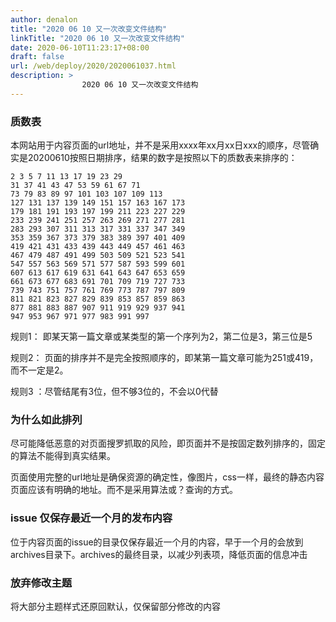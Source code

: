 ```yaml
---
author: denalon
title: "2020 06 10 又一次改变文件结构"
linkTitle: "2020 06 10 又一次改变文件结构"
date: 2020-06-10T11:23:17+08:00
draft: false
url: /web/deploy/2020/2020061037.html
description: > 
                2020 06 10 又一次改变文件结构
---
```


### 质数表

本网站用于内容页面的url地址，并不是采用xxxx年xx月xx日xxx的顺序，尽管确实是20200610按照日期排序，结果的数字是按照以下的质数表来排序的：


```
2 3 5 7 11 13 17 19 23 29
31 37 41 43 47 53 59 61 67 71
73 79 83 89 97 101 103 107 109 113
127 131 137 139 149 151 157 163 167 173
179 181 191 193 197 199 211 223 227 229
233 239 241 251 257 263 269 271 277 281
283 293 307 311 313 317 331 337 347 349
353 359 367 373 379 383 389 397 401 409
419 421 431 433 439 443 449 457 461 463
467 479 487 491 499 503 509 521 523 541
547 557 563 569 571 577 587 593 599 601
607 613 617 619 631 641 643 647 653 659
661 673 677 683 691 701 709 719 727 733
739 743 751 757 761 769 773 787 797 809
811 821 823 827 829 839 853 857 859 863
877 881 883 887 907 911 919 929 937 941
947 953 967 971 977 983 991 997
```
规则1： 即某天第一篇文章或某类型的第一个序列为2，第二位是3，第三位是5

规则2： 页面的排序并不是完全按照顺序的，即某第一篇文章可能为251或419，而不一定是2。

规则3 ：尽管结尾有3位，但不够3位的，不会以0代替


### 为什么如此排列

尽可能降低恶意的对页面搜罗抓取的风险，即页面并不是按固定数列排序的，固定的算法不能得到真实结果。

页面使用完整的url地址是确保资源的确定性，像图片，css一样，最终的静态内容页面应该有明确的地址。而不是采用算法或？查询的方式。


### issue 仅保存最近一个月的发布内容

位于内容页面的issue的目录仅保存最近一个月的内容，早于一个月的会放到archives目录下。archives的最终目录，以减少列表项，降低页面的信息冲击


### 放弃修改主题

将大部分主题样式还原回默认，仅保留部分修改的内容